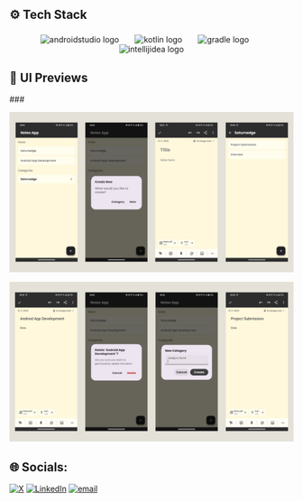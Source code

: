 ###
<h2 align="left">⚙️ Tech Stack</h2>

###

<div align="center">
  <img src="https://cdn.jsdelivr.net/gh/devicons/devicon/icons/androidstudio/androidstudio-original.svg" height="50" alt="androidstudio logo"  />
  <img width="20" />
  <img src="https://skillicons.dev/icons?i=kotlin" height="50" alt="kotlin logo"  />
  <img width="20" />
  <img src="https://skillicons.dev/icons?i=gradle" height="50" alt="gradle logo"  />
  <img width="20" />
  <img src="https://skillicons.dev/icons?i=idea" height="50" alt="intellijidea logo"  />
</div>

###

<h2 align="left">📸 UI Previews</h2>
###

![Image Alt](https://github.com/akshitrajput/NotesApp/blob/9e77930c4837dc77b7786122825337821d7b4e2e/preview_1.jpg)

![Image Alt](https://github.com/akshitrajput/NotesApp/blob/9e77930c4837dc77b7786122825337821d7b4e2e/preview_2.jpg)

###

## 🌐 Socials:
[![X](https://img.shields.io/badge/X-black.svg?logo=X&logoColor=white)](https://x.com/akshitrajput_) [![LinkedIn](https://img.shields.io/badge/LinkedIn-%230077B5.svg?logo=linkedin&logoColor=white)](https://linkedin.com/in/akshitrajput) [![email](https://img.shields.io/badge/Email-D14836?logo=gmail&logoColor=white)](mailto:rajput.akshit0810@gmail.com) 
